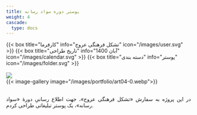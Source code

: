 ```yaml
---
title: پوستر دوره سواد رسانه
weight: 4
cascade:
  type: docs
---
```


<!-- لینک به Fancybox -->
<link rel="stylesheet" href="https://cdn.jsdelivr.net/npm/@fancyapps/ui@4/dist/fancybox.css" />
<script src="https://cdn.jsdelivr.net/npm/@fancyapps/ui@4/dist/fancybox.umd.js"></script>


<!-- جزئیات -->
<div class="detail">
{{< box title="کارفرما" info="تشکل فرهنگی عروج" icon="/images/user.svg" >}}
{{< box title="تاریخ طراحی" info="آبان 1400" icon="/images/calendar.svg" >}}
{{< box title="دسته بندی" info="پوستر" icon="/images/folder.svg" >}}
</div>

<br/>

<!-- تصاویر -->
<div class="main-image">
  <a href="/images/portfolio/art04-1.webp" data-fancybox="gallery">
    <img src="/images/portfolio/art04-1.webp"/>
  </a>
</div>

<div class="thumbnail-gallery">
  {{< image-gallery image="/images/portfolio/art04-0.webp">}}

</div>

<br/>


<!-- توضیحات -->
<p style="text-align: justify;">
در این پروژه به سفارش «تشکل فرهنگی عروج»، جهت اطلاع رسانیِ دورۀ «سواد رسانه»، یک پوستر تبلیغاتی طراحی کردم.
</p>